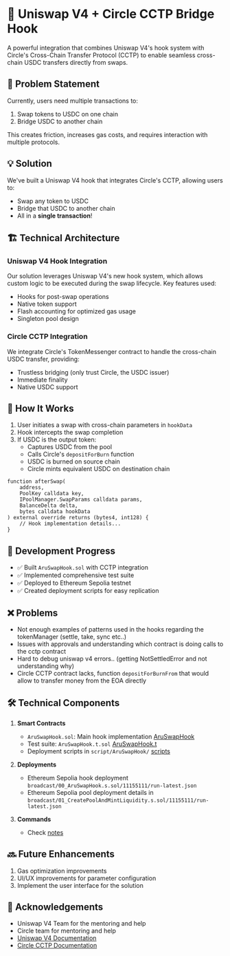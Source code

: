 # 🦄 Uniswap V4 + Circle CCTP Bridge Hook

A powerful integration that combines Uniswap V4's hook system with Circle's Cross-Chain Transfer Protocol (CCTP) to enable seamless cross-chain USDC transfers directly from swaps.

## 🎯 Problem Statement

Currently, users need multiple transactions to:

1. Swap tokens to USDC on one chain
2. Bridge USDC to another chain

This creates friction, increases gas costs, and requires interaction with multiple protocols.

## 💡 Solution

We've built a Uniswap V4 hook that integrates Circle's CCTP, allowing users to:

- Swap any token to USDC
- Bridge that USDC to another chain
- All in a **single transaction**!

## 🏗️ Technical Architecture

### Uniswap V4 Hook Integration

Our solution leverages Uniswap V4's new hook system, which allows custom logic to be executed during the swap lifecycle. Key features used:

- Hooks for post-swap operations
- Native token support
- Flash accounting for optimized gas usage
- Singleton pool design

### Circle CCTP Integration

We integrate Circle's TokenMessenger contract to handle the cross-chain USDC transfer, providing:

- Trustless bridging (only trust Circle, the USDC issuer)
- Immediate finality
- Native USDC support

## 🔧 How It Works

1. User initiates a swap with cross-chain parameters in `hookData`
2. Hook intercepts the swap completion
3. If USDC is the output token:
   - Captures USDC from the pool
   - Calls Circle's `depositForBurn` function
   - USDC is burned on source chain
   - Circle mints equivalent USDC on destination chain

```solidity
function afterSwap(
    address,
    PoolKey calldata key,
    IPoolManager.SwapParams calldata params,
    BalanceDelta delta,
    bytes calldata hookData
) external override returns (bytes4, int128) {
    // Hook implementation details...
}
```

## 🚀 Development Progress

- ✅ Built `AruSwapHook.sol` with CCTP integration
- ✅ Implemented comprehensive test suite
- ✅ Deployed to Ethereum Sepolia testnet
- ✅ Created deployment scripts for easy replication

## ❌ Problems

- Not enough examples of patterns used in the hooks regarding the tokenManager (settle, take, sync etc..)
- Issues with approvals and understanding which contract is doing calls to the cctp contract
- Hard to debug uniswap v4 errors.. (getting NotSettledError and not understanding why)
- Circle CCTP contract lacks, function `depositForBurnFrom` that would allow to transfer money from the EOA directly

## 🛠️ Technical Components

1. **Smart Contracts**
   - `AruSwapHook.sol`: Main hook implementation [AruSwapHook](./src/AruSwapHook.sol)
   - Test suite: `AruSwapHook.t.sol` [AruSwapHook.t](./test/AruSwapHook.t.sol)
   - Deployment scripts in `script/AruSwapHook/` [scripts](./script/)

2. **Deployments**
   - Ethereum Sepolia hook deployment `broadcast/00_AruSwapHook.s.sol/11155111/run-latest.json`
   - Ethereum Sepolia pool deployment details in `broadcast/01_CreatePoolAndMintLiquidity.s.sol/11155111/run-latest.json`

3. **Commands**
   - Check [notes](./notes.md)

## 🔜 Future Enhancements

1. Gas optimization improvements
2. UI/UX improvements for parameter configuration
3. Implement the user interface for the solution

## 🙏 Acknowledgements

- Uniswap V4 Team for the mentoring and help
- Circle team for mentoring and help
- [Uniswap V4 Documentation](https://docs.uniswap.org/contracts/v4/overview)
- [Circle CCTP Documentation](https://developers.circle.com/stablecoins/cctp-getting-started)
